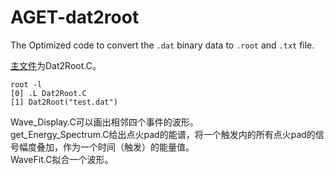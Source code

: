 # AGET-dat2root
The Optimized code to convert the `.dat` binary data to `.root` and `.txt` file.

[主文件](./Dat2Root.C)为Dat2Root.C。
```
root -l
[0] .L Dat2Root.C
[1] Dat2Root("test.dat")
```
Wave_Display.C可以画出相邻四个事件的波形。\
get_Energy_Spectrum.C给出点火pad的能谱，将一个触发内的所有点火pad的信号幅度叠加，作为一个时间（触发）的能量值。\
WaveFit.C拟合一个波形。

